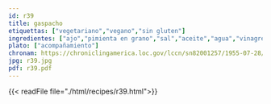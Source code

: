```yaml
---
id: r39
title: gaspacho
etiquettas: ["vegetariano","vegano","sin gluten"]
ingredientes: ["ajo","pimienta en grano","sal","aceite","agua","vinagre","tomate","cebolla","pepinillos","pimiento"]
plato: ["acompañamiento"]
chronam: https://chroniclingamerica.loc.gov/lccn/sn82001257/1955-07-28/ed-1/seq-5/
jpg: r39.jpg
pdf: r39.pdf
---
```


{{< readFile file="./html/recipes/r39.html">}}